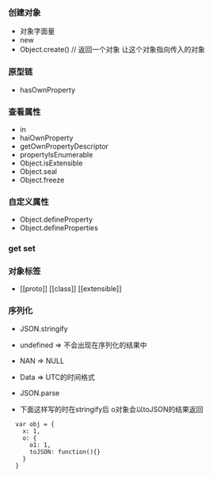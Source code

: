 ### 创建对象
  * 对象字面量
  * new
  * Object.create() // 返回一个对象 让这个对象指向传入的对象

### 原型链
  * hasOwnProperty


### 查看属性
  * in
  * haiOwnProperty
  * getOwnPropertyDescriptor
  * propertyIsEnumerable
  * Object.isExtensible
  * Object.seal
  * Object.freeze

### 自定义属性
  * Object.defineProperty
  * Object.defineProperties

### get set

### 对象标签
  * [[proto]]  [[class]] [[extensible]]


### 序列化
  * JSON.stringify
  * undefined => 不会出现在序列化的结果中
  * NAN => NULL
  * Data => UTC的时间格式

  * JSON.parse
  * 下面这样写的时在stringify后 o对象会以toJSON的结果返回
  ```
    var obj = {
      x: 1,
      o: {
        o1: 1,
        toJSON: function(){}
      }
    }
  ```